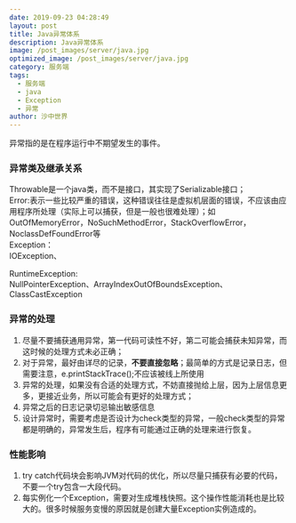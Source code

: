```yaml
---
date: 2019-09-23 04:28:49
layout: post
title: Java异常体系
description: Java异常体系
image: /post_images/server/java.jpg
optimized_image: /post_images/server/java.jpg
category: 服务端
tags:
  - 服务端
  - java
  - Exception
  - 异常
author: 沙中世界
---
```


异常指的是在程序运行中不期望发生的事件。

### 异常类及继承关系 ###
Throwable是一个java类，而不是接口，其实现了Serializable接口；<br>
Error:表示一些比较严重的错误，这种错误往往是虚拟机层面的错误，不应该由应用程序所处理（实际上可以捕获，但是一般也很难处理）；如OutOfMemoryError，NoSuchMethodError，StackOverflowError，NoclassDefFoundError等<br>
Exception：<br>
IOException、

RuntimeException:<br>
NullPointerException、ArrayIndexOutOfBoundsException、ClassCastException

### 异常的处理 ###
1. 尽量不要捕获通用异常，第一代码可读性不好，第二可能会捕获未知异常，而这时候的处理方式未必正确；<br>
2. 对于异常，最好由详尽的记录，**不要直接忽略**；最简单的方式是记录日志，但需要注意，e.printStackTrace();不应该被线上所使用<br>
3. 异常的处理，如果没有合适的处理方式，不妨直接抛给上层，因为上层信息更多，更接近业务，所以可能会有更好的处理方式；<br>
4. 异常之后的日志记录切忌输出敏感信息<br>
5. 设计异常时，需要考虑是否设计为check类型的异常，一般check类型的异常都是明确的，异常发生后，程序有可能通过正确的处理来进行恢复。

### 性能影响 ###
1. try catch代码块会影响JVM对代码的优化，所以尽量只捕获有必要的代码，不要一个try包含一大段代码。<br>
2. 每实例化一个Exception，需要对生成堆栈快照。这个操作性能消耗也是比较大的。很多时候服务变慢的原因就是创建大量Exception实例造成的。
